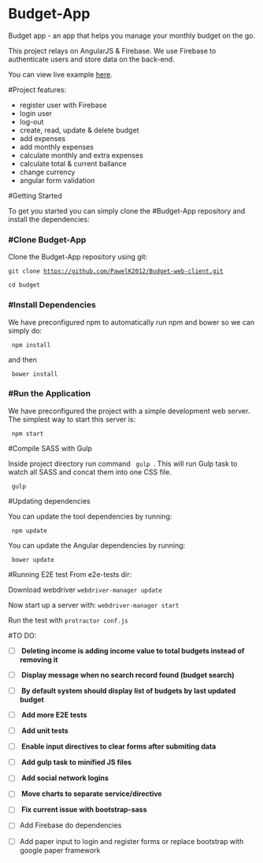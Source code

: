 # Budget-App
Budget app - an app that helps you manage your monthly budget on the go. 

This project relays on AngularJS & Firebase. We use Firebase to authenticate users and store data on the back-end. 

You can view live example <a href="http://pawelkaim.com/d/budget/">here</a>.

#Project features: 

- register user with Firebase
- login user
- log-out
- create, read, update & delete budget
- add expenses
- add monthly expenses
- calculate monthly and extra expenses
- calculate total & current ballance
- change currency
- angular form validation

#Getting Started

To get you started you can simply clone the #Budget-App repository and install the dependencies:

<h3>#Clone Budget-App</h3>

Clone the Budget-App repository using git:

 <code>git clone https://github.com/PawelK2012/Budget-web-client.git  </code>

 <code>cd budget  </code>

<h3>#Install Dependencies</h3>
We have preconfigured npm to automatically run npm and bower so we can simply do:

 <code> npm install </code>

and then 

<code> bower install </code>

<h3>#Run the Application</h3>

We have preconfigured the project with a simple development web server. The simplest way to start this server is:

 <code> npm start  </code>

#Compile SASS with Gulp

Inside project directory run command <code> gulp </code>. This will run Gulp task to watch all SASS and concat them into one CSS file.

 <code> gulp </code>

#Updating dependencies

You can update the tool dependencies by running:

 <code> npm update  </code>

You can update the Angular dependencies by running:

 <code> bower update  </code>

#Running E2E test
From e2e-tests dir: 

Download webdriver <code>webdriver-manager update</code>

Now start up a server with: <code>webdriver-manager start</code> 

Run the test with <code>protractor conf.js</code>

#TO DO:
- [ ] <strong> Deleting income is adding income value to total budgets instead of removing it</strong>
- [ ] <strong> Display message when no search record found (budget search)</strong>
- [ ] <strong> By default system should display list of budgets by last updated budget </strong>
- [ ] <strong> Add more E2E tests </strong>
- [ ] <strong> Add unit tests </strong>
- [ ] <strong> Enable input directives to clear forms after submiting data </strong>
- [ ] <strong> Add gulp task to minified JS files </strong>
- [ ] <strong> Add social network logins </strong>
- [ ] <strong> Move charts to separate service/directive </strong>
- [ ] <strong> Fix current issue with bootstrap-sass </strong>
- [ ] Add Firebase do dependencies
- [ ] Add paper input to login and register forms or replace bootstrap with google paper framework

